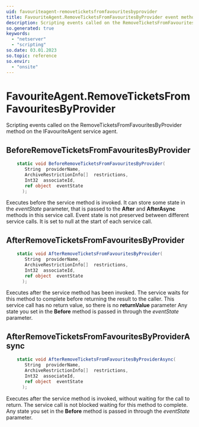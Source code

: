 ```yaml
---
uid: favouriteagent-removeticketsfromfavouritesbyprovider
title: FavouriteAgent.RemoveTicketsFromFavouritesByProvider event method
description: Scripting events called on the RemoveTicketsFromFavouritesByProvider method on the FavouriteAgent service agent.
so.generated: true
keywords:
  - "netserver"
  - "scripting"
so.date: 03.01.2023
so.topic: reference
so.envir:
  - "onsite"
---
```

# FavouriteAgent.RemoveTicketsFromFavouritesByProvider

Scripting events called on the <see cref='M:SuperOffice.CRM.Services.IFavouriteAgent.RemoveTicketsFromFavouritesByProvider'>RemoveTicketsFromFavouritesByProvider</see> method on the <see cref='IFavouriteAgent'>IFavouriteAgent</see>  service agent.

## BeforeRemoveTicketsFromFavouritesByProvider
```cs
    static void BeforeRemoveTicketsFromFavouritesByProvider(
       String  providerName,
       ArchiveRestrictionInfo[]  restrictions,
       Int32  associateId,
       ref object  eventState
      );
```
Executes before the service method is invoked.
It can store some state in the *eventState* parameter, that is passed to the **After** and **AfterAsync** methods in this service call.
Event state is not preserved between different service calls. It is set to null at the start of each service call.
## AfterRemoveTicketsFromFavouritesByProvider
```cs
    static void AfterRemoveTicketsFromFavouritesByProvider(
       String  providerName,
       ArchiveRestrictionInfo[]  restrictions,
       Int32  associateId,
       ref object  eventState
      );
```
Executes after the service method has been invoked. The service waits for this method to complete before returning the result to the caller.
This service call has no return value, so there is no **returnValue** parameter
Any state you set in the **Before** method is passed in through the *eventState* parameter.
## AfterRemoveTicketsFromFavouritesByProviderAsync
```cs
    static void AfterRemoveTicketsFromFavouritesByProviderAsync(
       String  providerName,
       ArchiveRestrictionInfo[]  restrictions,
       Int32  associateId,
       ref object  eventState
      );
```
Executes after the service method is invoked, without waiting for the call to return.
The service call is not blocked waiting for this method to complete.
Any state you set in the **Before** method is passed in through the *eventState* parameter.

